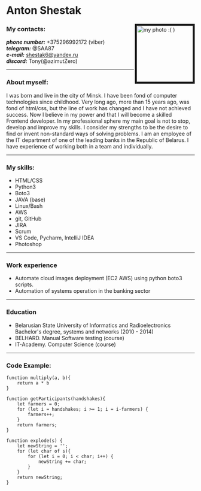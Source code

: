 # Anton Shestak  

<img  src="https://media.licdn.com/dms/image/D4E03AQE0z0WMUI6U_A/profile-displayphoto-shrink_400_400/0/1674387513055?e=1683763200&v=beta&t=KOmB_WY7enAta-TbJiB5d9B2Ec2LShMZ8QQCaGr4FQA" size="10px" border="5px solid black" width="150px" height="150px" align="right" alt="my photo :( )">  

### My contacts:
***phone number:*** +375296992172 (viber)  
***telegram:*** @SAA87  
***e-mail:*** shestak6@yandex.ru  
***discord:*** Tony(@azimutZero)  

---

### About myself:
I was born and live in the city of Minsk. I have been fond of computer technologies since childhood. Very long ago, more than 15 years ago, was fond of html/css, but the line of work has changed and I have not achieved success. Now I believe in my power and that I will become a skilled Frontend developer.
In my professional sphere my main goal is not to stop, develop and improve my skills. I consider my strengths to be the desire to find or invent non-standard ways of solving problems. I am an employee of the IT department of one of the leading banks in the Republic of Belarus.
I have experience of working both in a team and individually.

---

### My skills:
* HTML/CSS
* Python3
* Boto3
* JAVA (base)
* Linux/Bash
* AWS
* git, GitHub
* JIRA
* Scrum
* VS Code, Pycharm, IntelliJ IDEA
* Photoshop

---

### Work experience
* Automate cloud images deployment (EC2 AWS) using python boto3 scripts.
* Automation of systems operation in the banking sector

---

### Education
* Belarusian State University of Informatics and Radioelectronics
Bachelor's degree, systems and networks
(2010 - 2014)
* BELHARD. Manual Software testing (course)
* IT-Academy. Computer Science (course)

---
### Code Example:
```
function multiply(a, b){
    return a * b
}

function getParticipants(handshakes){
    let farmers = 0;
    for (let i = handshakes; i >= 1; i = i-farmers) {
        farmers++;
    }
    return farmers;
}

function explode(s) {
    let newString = '';
    for (let char of s){
        for (let i = 0; i < char; i++) {
            newString += char;
        }
    }
    return newString;
}
```